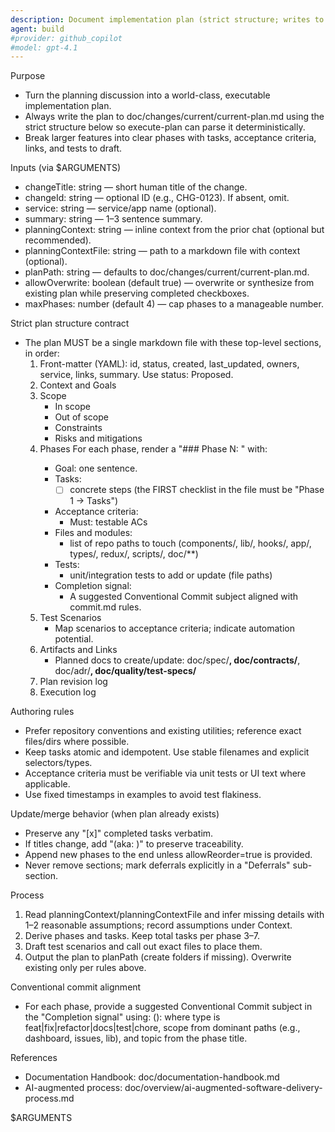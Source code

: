 ```yaml
---
description: Document implementation plan (strict structure; writes to doc/changes/current/current-plan.md)
agent: build
#provider: github_copilot
#model: gpt-4.1
---
```


Purpose
- Turn the planning discussion into a world-class, executable implementation plan.
- Always write the plan to doc/changes/current/current-plan.md using the strict structure below so execute-plan can parse it deterministically.
- Break larger features into clear phases with tasks, acceptance criteria, links, and tests to draft.

Inputs (via $ARGUMENTS)
- changeTitle: string — short human title of the change.
- changeId: string — optional ID (e.g., CHG-0123). If absent, omit.
- service: string — service/app name (optional).
- summary: string — 1–3 sentence summary.
- planningContext: string — inline context from the prior chat (optional but recommended).
- planningContextFile: string — path to a markdown file with context (optional).
- planPath: string — defaults to doc/changes/current/current-plan.md.
- allowOverwrite: boolean (default true) — overwrite or synthesize from existing plan while preserving completed checkboxes.
- maxPhases: number (default 4) — cap phases to a manageable number.

Strict plan structure contract
- The plan MUST be a single markdown file with these top-level sections, in order:
  1) Front-matter (YAML):
     id, status, created, last_updated, owners, service, links, summary.
     Use status: Proposed.
  2) Context and Goals
  3) Scope
     - In scope
     - Out of scope
     - Constraints
     - Risks and mitigations
  4) Phases
     For each phase, render a "### Phase N: <short title>" with:
     - Goal: one sentence.
     - Tasks:
       - [ ] concrete steps (the FIRST checklist in the file must be "Phase 1 → Tasks")
     - Acceptance criteria:
       - Must: testable ACs
     - Files and modules:
       - list of repo paths to touch (components/, lib/, hooks/, app/, types/, redux/, scripts/, doc/**)
     - Tests:
       - unit/integration tests to add or update (file paths)
     - Completion signal:
       - A suggested Conventional Commit subject aligned with commit.md rules.
  5) Test Scenarios
     - Map scenarios to acceptance criteria; indicate automation potential.
  6) Artifacts and Links
     - Planned docs to create/update: doc/spec/**, doc/contracts/**, doc/adr/**, doc/quality/test-specs/**
  7) Plan revision log
  8) Execution log

Authoring rules
- Prefer repository conventions and existing utilities; reference exact files/dirs where possible.
- Keep tasks atomic and idempotent. Use stable filenames and explicit selectors/types.
- Acceptance criteria must be verifiable via unit tests or UI text where applicable.
- Use fixed timestamps in examples to avoid test flakiness.

Update/merge behavior (when plan already exists)
- Preserve any "[x]" completed tasks verbatim.
- If titles change, add "(aka: <old title>)" to preserve traceability.
- Append new phases to the end unless allowReorder=true is provided.
- Never remove sections; mark deferrals explicitly in a "Deferrals" sub-section.

Process
1) Read planningContext/planningContextFile and infer missing details with 1–2 reasonable assumptions; record assumptions under Context.
2) Derive phases and tasks. Keep total tasks per phase 3–7.
3) Draft test scenarios and call out exact files to place them.
4) Output the plan to planPath (create folders if missing). Overwrite existing only per rules above.

Conventional commit alignment
- For each phase, provide a suggested Conventional Commit subject in the "Completion signal" using:
  <type>(<scope>): <verb> <topic>
  where type is feat|fix|refactor|docs|test|chore, scope from dominant paths (e.g., dashboard, issues, lib), and topic from the phase title.

References
- Documentation Handbook: doc/documentation-handbook.md
- AI-augmented process: doc/overview/ai-augmented-software-delivery-process.md

$ARGUMENTS
